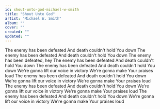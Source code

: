 ```yaml
---
id: shout-unto-god-michael-w-smith
title: "Shout Unto God"
artist: "Michael W. Smith"
album: ""
cover: ""
created: ""
updated: ""
---
```


The enemy has been defeated
And death couldn't hold You down
The enemy has been defeated
And death couldn't hold You down
The enemy has been defeated, hey
The enemy has been defeated
And death couldn't hold You down
The enemy has been defeated
And death couldn't hold You down
We're gonna lift our voice in victory
We're gonna make Your praises loud
The enemy has been defeated
And death couldn't hold You down
We're gonna lift our voice in victory
We're gonna make Your praises loud
The enemy has been defeated
And death couldn't hold You down
We're gonna lift our voice in victory
We're gonna make Your praises loud
The enemy has been defeated
And death couldn't hold You down
We're gonna lift our voice in victory
We're gonna make Your praises loud